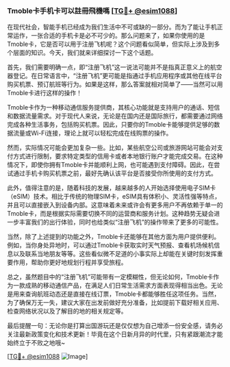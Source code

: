 ### Tmoble卡手机卡可以註冊飛機嗎 [[TG💪+ @esim1088](https://t.me/s/esim1088)]

在现代社会，智能手机已经成为我们生活中不可或缺的一部分。而为了能让手机正常运作，一张合适的手机卡是必不可少的。那么问题来了，如果你使用的是Tmoble卡，它是否可以用于注册飞机呢？这个问题看似简单，但实际上涉及到多个层面的知识。今天，我们就来详细探讨一下这个话题。

首先，我们需要明确一点，即“注册飞机”这一说法可能并不是指真正意义上的航空器登记。在日常语言中，“注册飞机”更可能是指通过手机应用程序或其他在线平台购买机票、预订航班等行为。如果是这样，那么答案就相对简单了——当然可以用Tmoble卡进行这样的操作！

Tmoble卡作为一种移动通信服务提供商，其核心功能就是支持用户的通话、短信和数据流量需求。对于现代人来说，无论是在国内还是国际旅行，都需要通过网络完成各种生活事务，包括购买机票。因此，只要你的Tmoble卡能够提供足够的数据流量或Wi-Fi连接，理论上就可以轻松完成在线购票的操作。

然而，实际情况可能会更加复杂一些。比如，某些航空公司或旅游网站可能会对支付方式进行限制，要求特定类型的信用卡或者本地银行账户才能完成交易。在这种情况下，即使你拥有Tmoble卡并能顺利上网，也可能遇到支付障碍。因此，在尝试通过手机卡购买机票之前，最好先确认该平台是否接受你所使用的支付方式。

此外，值得注意的是，随着科技的发展，越来越多的人开始选择使用电子SIM卡（eSIM）技术。相比于传统的物理SIM卡，eSIM具有体积小、灵活性强等特点，并且可以直接嵌入到设备内部。这意味着未来或许会有更多用户不再依赖于单一的Tmoble卡，而是根据实际需要切换不同的运营商和服务计划。这种趋势无疑会进一步丰富我们的出行体验，同时也给类似“注册飞机”的操作带来了更多的可能性。

当然，除了上述提到的功能之外，Tmoble卡还能够在其他方面为用户提供便利。例如，当你身处异地时，可以通过Tmoble卡获取实时天气预报、查看机场候机信息以及联系当地朋友等等。这些看似微不足道的小事实际上却能在关键时刻发挥重要作用，帮助你更好地规划行程并享受旅程。

总之，虽然题目中的“注册飞机”可能带有一定模糊性，但无论如何，Tmoble卡作为一款成熟的移动通信产品，在满足人们日常生活需求方面表现得相当出色。无论是用来查询航班动态还是直接在线订票，Tmoble卡都能够胜任这项任务。当然，为了确保万无一失，建议大家在出发前做好充分准备，比如提前下载好相关应用、检查网络状况以及了解目的地的相关规定等。

最后提醒一句：无论你是打算出国游玩还是仅仅想为自己增添一份安全感，请务必关注最新政策变化和技术更新！毕竟在这个日新月异的时代里，只有紧跟潮流才能始终立于不败之地哦~

[[TG💪+ @esim1088](https://t.me/s/esim1088) ![Image](https://i.postimg.cc/4NQfJmqS/Snipaste-2025-05-13-00-14-12.png)]